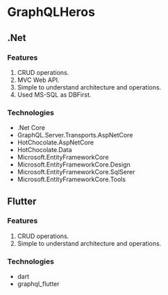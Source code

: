 # GraphQLHeros
## .Net
### Features
1. CRUD operations.
2. MVC Web API.
3. Simple to understand architecture and operations.
4. Used MS-SQL as DBFirst.

### Technologies
- .Net Core
- GraphQL.Server.Transports.AspNetCore
- HotChocolate.AspNetCore
- HotChocolate.Data
- Microsoft.EntityFrameworkCore
- Microsoft.EntityFrameworkCore.Design
- Microsoft.EntityFrameworkCore.SqlSerer
- Microsoft.EntityFrameworkCore.Tools

## Flutter
### Features
1. CRUD operations.
2. Simple to understand architecture and operations.

### Technologies
- dart
- graphql_flutter
